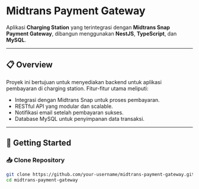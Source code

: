 # Midtrans Payment Gateway

Aplikasi **Charging Station** yang terintegrasi dengan **Midtrans Snap Payment Gateway**, dibangun menggunakan **NestJS**, **TypeScript**, dan **MySQL**.

---

## 📋 Overview

Proyek ini bertujuan untuk menyediakan backend untuk aplikasi pembayaran di charging station. Fitur-fitur utama meliputi:
- Integrasi dengan Midtrans Snap untuk proses pembayaran.
- RESTful API yang modular dan scalable.
- Notifikasi email setelah pembayaran sukses.
- Database MySQL untuk penyimpanan data transaksi.

---

## 🚀 Getting Started

### 📥 Clone Repository
```bash
git clone https://github.com/your-username/midtrans-payment-gateway.git
cd midtrans-payment-gateway

